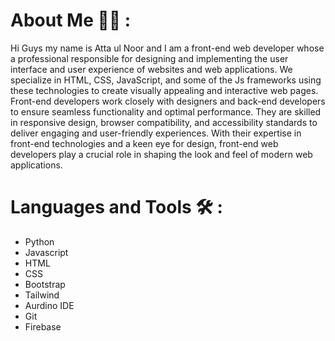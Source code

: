 # About Me 👨‍💻 :  
Hi Guys my name is Atta ul Noor and I am a front-end web developer whose a professional responsible for designing and implementing the user interface and user experience of websites and web applications. We specialize in HTML, CSS, JavaScript, and some of the Js frameworks using these technologies to create visually appealing and interactive web pages. Front-end developers work closely with designers and back-end developers to ensure seamless functionality and optimal performance. They are skilled in responsive design, browser compatibility, and accessibility standards to deliver engaging and user-friendly experiences. With their expertise in front-end technologies and a keen eye for design, front-end web developers play a crucial role in shaping the look and feel of modern web applications.

# Languages and Tools 🛠️ :
- Python 
- Javascript
- HTML
- CSS
- Bootstrap
- Tailwind
- Aurdino IDE
- Git
- Firebase
